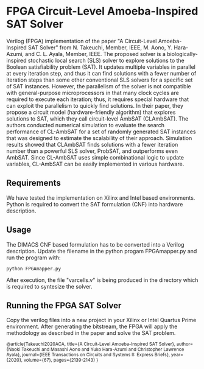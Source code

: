 # FPGA Circuit-Level Amoeba-Inspired SAT Solver

Verilog (FPGA) implementation of the paper "A Circuit-Level Amoeba-Inspired SAT Solver" from N. Takeuchi, Member, IEEE, M. Aono, Y. Hara-Azumi, and C. L. Ayala, Member, IEEE. The proposed solver is a biologically-inspired stochastic local search (SLS) solver to explore solutions to the Boolean satisfiability problem (SAT). It updates multiple variables in parallel at every iteration step, and thus it can find solutions with a fewer number of iteration steps than some other conventional SLS solvers for a specific set of SAT instances. However, the parallelism of the solver is not compatible with general-purpose microprocessors in that many clock cycles are required to execute each iteration; thus, it requires special hardware that can exploit the parallelism to quickly find solutions. In their paper, they propose a circuit model (hardware-friendly algorithm) that explores solutions to SAT, which they call circuit-level AmbSAT (CLAmbSAT). The authors conducted numerical simulation to evaluate the search performance of CL-AmbSAT for a set of randomly generated SAT instances that was designed to estimate the scalability of their approach. Simulation results showed that CLAmbSAT finds solutions with a fewer iteration number than a powerful SLS solver, ProbSAT, and outperforms even AmbSAT. Since CL-AmbSAT uses simple combinational logic to update variables, CL-AmbSAT can be easily implemented in various
hardware.

## Requirements

We have tested the implementation on Xilinx and Intel based environments. Python is required to convert the SAT formulation (CNF) into hardware description. 

## Usage

The DIMACS CNF based formulation has to be converted into a Verilog description. Update the filename in the python progam FPGAmapper.py and run the program with:

```python FPGAmapper.py``` 

After execution, the file "varcells.v" is being produced in the directory which is required to syntesize the solver.

## Running the FPGA SAT Solver

Copy the verilog files into a new project in your Xilinx or Intel Quartus Prime environment. After generating the bitstream, the FPGA will apply the methodology as described in the paper and solve the SAT problem.

<sup>@article{Takeuchi2020ACA,
  title={A Circuit-Level Amoeba-Inspired SAT Solver},
  author={Naoki Takeuchi and Masashi Aono and Yuko Hara-Azumi and Christopher Lawrence Ayala},
  journal={IEEE Transactions on Circuits and Systems II: Express Briefs},
  year={2020},
  volume={67},
  pages={2139-2143}
}</sup>